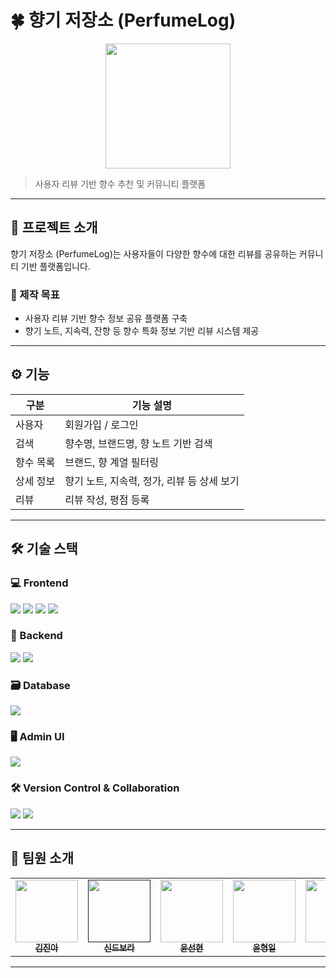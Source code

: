 # 🍀 향기 저장소 (PerfumeLog) 

<p align="center">
<img src="https://yennies.notion.site/image/attachment%3A6fa24add-2514-4e5f-aa44-9d0348f9a3c6%3Alogo1.png?table=block&id=1dd38212-968b-80f9-bfbe-c34242c5cc92&spaceId=937e129d-9aca-46d3-86d9-97391bcf515f&width=1100&userId=&cache=v2" width="200px">
</p>

> 사용자 리뷰 기반 향수 추천 및 커뮤니티 플랫폼

---

## 📌 프로젝트 소개

향기 저장소 (PerfumeLog)는 사용자들이 다양한 향수에 대한 리뷰를 공유하는 커뮤니티 기반 플랫폼입니다.

### 🎯 제작 목표

- 사용자 리뷰 기반 향수 정보 공유 플랫폼 구축
- 향기 노트, 지속력, 잔향 등 향수 특화 정보 기반 리뷰 시스템 제공

---

## ⚙️ 기능

| 구분       | 기능 설명 |
|------------|-----------|
| 사용자     | 회원가입 / 로그인 |
| 검색       | 향수명, 브랜드명, 향 노트 기반 검색 |
| 향수 목록  | 브랜드, 향 계열 필터링 |
| 상세 정보  | 향기 노트, 지속력, 정가, 리뷰 등 상세 보기 |
| 리뷰       | 리뷰 작성, 평점 등록 |

---

## 🛠 기술 스택

### 💻 Frontend
<img src="https://img.shields.io/badge/React-61DAFB?style=for-the-badge&logo=React&logoColor=white"> <img src="https://img.shields.io/badge/JavaScript-F7DF1E?style=for-the-badge&logo=JavaScript&logoColor=black">
<img src="https://img.shields.io/badge/HTML5-E34F26?style=for-the-badge&logo=HTML5&logoColor=white">
<img src="https://img.shields.io/badge/CSS3-1572B6?style=for-the-badge&logo=CSS3&logoColor=white">

### 🧩 Backend
<img src="https://img.shields.io/badge/java-%23ED8B00.svg?style=for-the-badge&logo=openjdk&logoColor=white"> <img src="https://img.shields.io/badge/JDBC-336791?style=for-the-badge&logo=Databricks&logoColor=white">

### 🗃️ Database
<img src="https://img.shields.io/badge/mysql-4479A1.svg?style=for-the-badge&logo=mysql&logoColor=white">

### 🖥️ Admin UI
<img src="https://img.shields.io/badge/javafx-%23FF0000.svg?style=for-the-badge&logo=javafx&logoColor=white">

### 🛠 Version Control & Collaboration
<img src="https://img.shields.io/badge/Git-F05032?style=for-the-badge&logo=Git&logoColor=white"> <img src="https://img.shields.io/badge/GitHub-181717?style=for-the-badge&logo=GitHub&logoColor=white">

---

## 👥 팀원 소개

<table>
  <tbody>
    <tr>
      <td align="center"><a href="https://github.com/catapillar0505"><img src="https://avatars.githubusercontent.com/u/62907792?v=4"
width="100px;" alt=""/><br /><sub><b>김진아</b></sub></a><br /></td>
      <td align="center"><a href=""><img src="" width="100px;" alt=""/><br /><sub><b>신드보라</b></sub></a><br /></td>
      <td align="center"><a href="https://github.com/sunhyun0508"><img src=https://avatars.githubusercontent.com/u/200905713?v=4"" width="100px;" alt=""/><br /><sub><b>윤선현</b></sub></a><br /></td>
      <td align="center"><a href="https://github.com/ghkdWkrqor"><img src="https://avatars.githubusercontent.com/u/106655707?v=4" width="100px;" alt=""/><br /><sub><b>윤형일</b></sub></a><br /></td>
<td align="center"><a href="https://github.com/petite-coder"><img src="https://avatars.githubusercontent.com/u/156408029?v=4" width="100px;" alt=""/><br /><sub><b>이예은</b></sub></a><br /></td>
      <td align="center"><a href="https://github.com/Seungmi97"><img src="https://avatars.githubusercontent.com/u/132995507?v=4" width="100px;" alt=""/><br /><sub><b>황승미</b></sub></a><br /></td>
     <tr/>
  </tbody>
</table>

---

